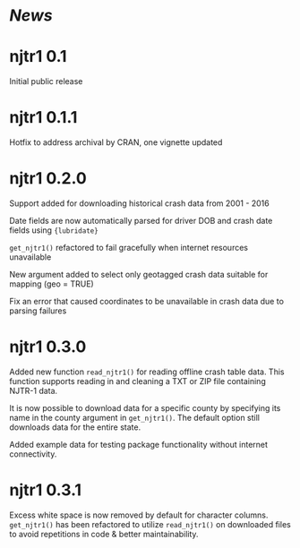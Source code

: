 # *News*

# njtr1 0.1
Initial public release

# njtr1 0.1.1
Hotfix to address archival by CRAN, one vignette updated

# njtr1 0.2.0
Support added for downloading historical crash data from 2001 - 2016

Date fields are now automatically parsed for driver DOB and crash date fields using `{lubridate}`

`get_njtr1()` refactored to fail gracefully when internet resources unavailable

New argument added to select only geotagged crash data suitable for mapping (geo = TRUE)

Fix an error that caused coordinates to be unavailable in crash data due to parsing failures

# njtr1 0.3.0
Added new function `read_njtr1()` for reading offline crash table data. This function supports reading in and cleaning a TXT or ZIP file containing NJTR-1 data.

It is now possible to download data for a specific county by specifying its name in the county argument in `get_njtr1()`. The default option still downloads data for the entire state.

Added example data for testing package functionality without internet connectivity.

# njtr1 0.3.1
Excess white space is now removed by default for character columns.
`get_njtr1()` has been refactored to utilize `read_njtr1()` on downloaded files to avoid repetitions in code & better maintainability.

